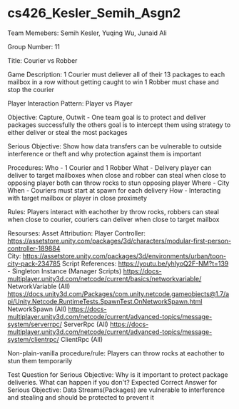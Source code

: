 # cs426_Kesler_Semih_Asgn2

Team Memebers: Semih Kesler, Yuqing Wu, Junaid Ali

Group Number: 11

Title: Courier vs Robber

Game Description: 1 Courier must deliever all of their 13 packages to each mailbox in a row without getting caught to win
1 Robber must chase and stop the courier 

Player Interaction Pattern: Player vs Player

Objective: Capture, Outwit - One team goal is to protect and deliver packages successfully the others goal is to intercept them using strategy 
to either deliver or steal the most packages

Serious Objective: Show how data transfers can be vulnerable to outside interference or theft and why protection against them is important

Procedures:
Who - 1 Courier and 1 Robber
What - Delivery player can deliver to target mailboxes when close and robber can steal when close to opposing player both can throw rocks to stun opposing player 
Where - City
When - Couriers must start at spawn for each delivery
How - Interacting with target mailbox or player in close proximety

Rules:  Players interact with eachother by throw rocks, robbers can steal when close to courier, couriers can deliver when close to target mailbox

Resourses:
  Asset Attribution:
    Player Controller:
      https://assetstore.unity.com/packages/3d/characters/modular-first-person-controller-189884   
    City:
      https://assetstore.unity.com/packages/3d/environments/urban/toon-city-pack-234785
    Script References:
      https://youtu.be/yhlyoQ2F-NM?t=139 - Singleton Instance (Manager Scripts)
      https://docs-multiplayer.unity3d.com/netcode/current/basics/networkvariable/ NetworkVariable (All)
      https://docs.unity3d.com/Packages/com.unity.netcode.gameobjects@1.7/api/Unity.Netcode.RuntimeTests.SpawnTest.OnNetworkSpawn.html NetworkSpawn (All)
      https://docs-multiplayer.unity3d.com/netcode/current/advanced-topics/message-system/serverrpc/ ServerRpc (All)
      https://docs-multiplayer.unity3d.com/netcode/current/advanced-topics/message-system/clientrpc/ ClientRpc (All)
      
Non-plain-vanilla procedure/rule: Players can throw rocks at eachother to stun them temporarily

Test Question for Serious Objective: Why is it important to protect package deliveries. What can happen if you don't?
Expected Correct Answer for Serious Objective: Data Streams(Packages) are vulnerable to interference and stealing and should be protected to prevent it


